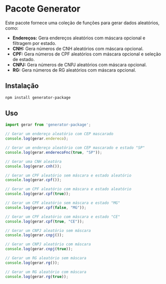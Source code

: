 # Pacote Generator

Este pacote fornece uma coleção de funções para gerar dados aleatórios, como:

- **Endereços:** Gera endereços aleatórios com máscara opcional e filtragem por estado.
- **CNH:** Gera números de CNH aleatórios com máscara opcional.
- **CPF:** Gera números de CPF aleatórios com máscara opcional e seleção de estado.
- **CNPJ:** Gera números de CNPJ aleatórios com máscara opcional.
- **RG:** Gera números de RG aleatórios com máscara opcional.

## Instalação

```bash
npm install generator-package
```

## Uso

```javascript
import gerar from 'generator-package';

// Gerar um endereço aleatório com CEP mascarado
console.log(gerar.endereco);

// Gerar um endereço aleatório com CEP mascarado e estado "SP"
console.log(gerar.enderecoFnc(true, "SP"));

// Gerar uma CNH aleatóra
console.log(gerar.cnh());

// Gerar um CPF aleatório sem máscara e estado aleatório
console.log(gerar.cpf());

// Gerar um CPF aleatório com máscara e estado aleatório
console.log(gerar.cpf(true));

// Gerar um CPF aleatório sem máscara e estado "MG"
console.log(gerar.cpf(false, "MG"));

// Gerar um CPF aleatório com máscara e estado "CE"
console.log(gerar.cpf(true, "CE"));

// Gerar um CNPJ aleatório sem máscara
console.log(gerar.cnpj());

// Gerar um CNPJ aleatório com máscara
console.log(gerar.cnpj(true));

// Gerar um RG aleatório sem máscara
console.log(gerar.rg());

// Gerar um RG aleatório com máscara
console.log(gerar.rg(true));
```
